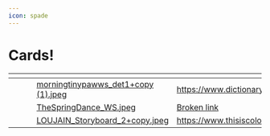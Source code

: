 ```yaml
---
icon: spade
---
```


# Cards!

<table data-view="cards"><thead><tr><th></th><th></th><th></th><th data-hidden data-card-cover data-type="files"></th><th data-hidden data-card-target data-type="content-ref"></th></tr></thead><tbody><tr><td></td><td></td><td></td><td><a href="../../../.gitbook/assets/morningtinypawws_det1+copy (1).jpeg">morningtinypawws_det1+copy (1).jpeg</a></td><td><a href="https://www.dictionary.com/browse/colossal">https://www.dictionary.com/browse/colossal#:~:text=Colossal%20describes%20something%20as%20being,enormous%2C%20gigantic%2C%20or%20massive.</a></td></tr><tr><td></td><td></td><td></td><td><a href="../../../.gitbook/assets/TheSpringDance_WS.jpeg">TheSpringDance_WS.jpeg</a></td><td><a href="broken-reference">Broken link</a></td></tr><tr><td></td><td></td><td></td><td><a href="../../../.gitbook/assets/LOUJAIN_Storyboard_2+copy.jpeg">LOUJAIN_Storyboard_2+copy.jpeg</a></td><td><a href="https://www.thisiscolossal.com/">https://www.thisiscolossal.com/</a></td></tr></tbody></table>
